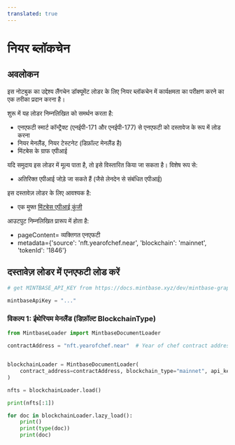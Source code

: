 ```yaml
---
translated: true
---
```


# नियर ब्लॉकचेन

## अवलोकन

इस नोटबुक का उद्देश्य लैंगचेन डॉक्यूमेंट लोडर के लिए नियर ब्लॉकचेन में कार्यक्षमता का परीक्षण करने का एक तरीका प्रदान करना है।

शुरू में यह लोडर निम्नलिखित को समर्थन करता है:

*   एनएफटी स्मार्ट कॉन्ट्रैक्ट (एनईपी-171 और एनईपी-177) से एनएफटी को दस्तावेज के रूप में लोड करना
*   नियर मेनलैंड, नियर टेस्टनेट (डिफ़ॉल्ट मेनलैंड है)
*   मिंटबेस के ग्राफ एपीआई

यदि समुदाय इस लोडर में मूल्य पाता है, तो इसे विस्तारित किया जा सकता है। विशेष रूप से:

*   अतिरिक्त एपीआई जोड़े जा सकते हैं (जैसे लेनदेन से संबंधित एपीआई)

इस दस्तावेज़ लोडर के लिए आवश्यक है:

*   एक मुफ्त [मिंटबेस एपीआई कुंजी](https://docs.mintbase.xyz/dev/mintbase-graph/)

आउटपुट निम्नलिखित प्रारूप में होता है:

- pageContent= व्यक्तिगत एनएफटी
- metadata={'source': 'nft.yearofchef.near', 'blockchain': 'mainnet', 'tokenId': '1846'}

## दस्तावेज़ लोडर में एनएफटी लोड करें

```python
# get MINTBASE_API_KEY from https://docs.mintbase.xyz/dev/mintbase-graph/

mintbaseApiKey = "..."
```

### विकल्प 1: ईथेरियम मेनलैंड (डिफ़ॉल्ट BlockchainType)

```python
from MintbaseLoader import MintbaseDocumentLoader

contractAddress = "nft.yearofchef.near"  # Year of chef contract address


blockchainLoader = MintbaseDocumentLoader(
    contract_address=contractAddress, blockchain_type="mainnet", api_key="omni-site"
)

nfts = blockchainLoader.load()

print(nfts[:1])

for doc in blockchainLoader.lazy_load():
    print()
    print(type(doc))
    print(doc)
```
